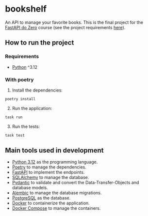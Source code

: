 # bookshelf
An API to manage your favorite books. This is the final project for the [FastAPI do Zero](https://fastapidozero.dunossauro.com/) course (see the project requirements [here](https://fastapidozero.dunossauro.com/14/#o-projeto)).

## How to run the project

### Requirements

- [Python](https://www.python.org/) ^3.12

### With poetry

1. Install the dependencies:

```bash
poetry install
```

2. Run the application:

```bash
task run
```

3. Run the tests:

```bash
task test
```

## Main tools used in development

- [Python 3.12](https://www.python.org/) as the programming language.
- [Poetry](https://python-poetry.org/) to manage the dependencies.
- [FastAPI](https://fastapi.tiangolo.com/) to implement the endpoints.
- [SQLAlchemy](https://www.sqlalchemy.org/) to manage the database.
- [Pydantic](https://pydantic-docs.helpmanual.io/) to validate and convert the Data-Transfer-Objects and database models.
- [Alembic](https://alembic.sqlalchemy.org/en/latest/) to manage the database migrations.
- [PostgreSQL](https://www.postgresql.org/) as the database.
- [Docker](https://www.docker.com/) to containerize the application.
- [Docker Compose](https://docs.docker.com/compose/) to manage the containers.